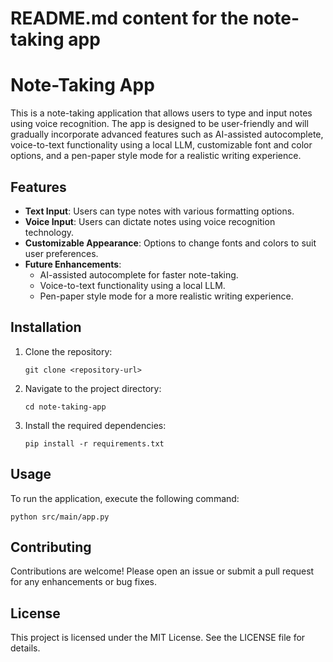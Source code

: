 # README.md content for the note-taking app

# Note-Taking App

This is a note-taking application that allows users to type and input notes using voice recognition. The app is designed to be user-friendly and will gradually incorporate advanced features such as AI-assisted autocomplete, voice-to-text functionality using a local LLM, customizable font and color options, and a pen-paper style mode for a realistic writing experience.

## Features

- **Text Input**: Users can type notes with various formatting options.
- **Voice Input**: Users can dictate notes using voice recognition technology.
- **Customizable Appearance**: Options to change fonts and colors to suit user preferences.
- **Future Enhancements**:
  - AI-assisted autocomplete for faster note-taking.
  - Voice-to-text functionality using a local LLM.
  - Pen-paper style mode for a more realistic writing experience.

## Installation

1. Clone the repository:
   ```
   git clone <repository-url>
   ```
2. Navigate to the project directory:
   ```
   cd note-taking-app
   ```
3. Install the required dependencies:
   ```
   pip install -r requirements.txt
   ```

## Usage

To run the application, execute the following command:
```
python src/main/app.py
```

## Contributing

Contributions are welcome! Please open an issue or submit a pull request for any enhancements or bug fixes.

## License

This project is licensed under the MIT License. See the LICENSE file for details.